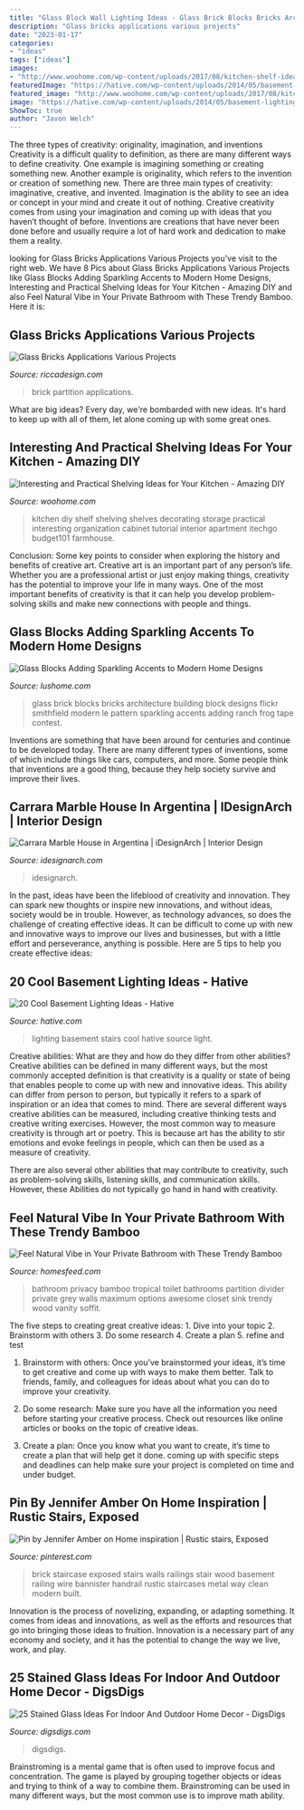 ```yaml
---
title: "Glass Block Wall Lighting Ideas - Glass Brick Blocks Bricks Architecture Building Block Designs Flickr Smithfield Modern Le Pattern Sparkling Accents Adding Ranch Frog Tape Contest"
description: "Glass bricks applications various projects"
date: "2023-01-17"
categories:
- "ideas"
tags: ["ideas"]
images:
- "http://www.woohome.com/wp-content/uploads/2017/08/kitchen-shelf-ideas-5.jpg"
featuredImage: "https://hative.com/wp-content/uploads/2014/05/basement-lighting-ideas/4-night-lighting-on-stairs.jpg"
featured_image: "http://www.woohome.com/wp-content/uploads/2017/08/kitchen-shelf-ideas-5.jpg"
image: "https://hative.com/wp-content/uploads/2014/05/basement-lighting-ideas/4-night-lighting-on-stairs.jpg"
ShowToc: true
author: "Javon Welch"
---
```



The three types of creativity: originality, imagination, and inventions
Creativity is a difficult quality to definition, as there are many different ways to define creativity. One example is imagining something or creating something new. Another example is originality, which refers to the invention or creation of something new. 
There are three main types of creativity: imaginative, creative, and invented. Imagination is the ability to see an idea or concept in your mind and create it out of nothing. Creative creativity comes from using your imagination and coming up with ideas that you haven’t thought of before. Inventions are creations that have never been done before and usually require a lot of hard work and dedication to make them a reality.

	

		
looking for Glass Bricks Applications Various Projects you've visit to the right web. We have 8 Pics about Glass Bricks Applications Various Projects like Glass Blocks Adding Sparkling Accents to Modern Home Designs, Interesting and Practical Shelving Ideas for Your Kitchen - Amazing DIY and also Feel Natural Vibe in Your Private Bathroom with These Trendy Bamboo. Here it is:
		
    
## Glass Bricks Applications Various Projects

<img loading=lazy src="https://www.riccadesign.com/images/3413/n/mattoni-14.jpg" onerror="this.onerror=null;this.src='https://tse3.mm.bing.net/th?id=OIP.INJU24awjShaEcEnVYQ2cwHaFj&amp;pid=15.1';" alt="Glass Bricks Applications Various Projects">

_Source: riccadesign.com_

>brick partition applications. 

	

What are big ideas?
Every day, we're bombarded with new ideas. It's hard to keep up with all of them, let alone coming up with some great ones.

    
## Interesting And Practical Shelving Ideas For Your Kitchen - Amazing DIY

<img loading=lazy src="http://www.woohome.com/wp-content/uploads/2017/08/kitchen-shelf-ideas-5.jpg" onerror="this.onerror=null;this.src='https://tse1.mm.bing.net/th?id=OIP.tBUCrTwMPbTvlF4ib_GsOQHaKU&amp;pid=15.1';" alt="Interesting and Practical Shelving Ideas for Your Kitchen - Amazing DIY">

_Source: woohome.com_

>kitchen diy shelf shelving shelves decorating storage practical interesting organization cabinet tutorial interior apartment itechgo budget101 farmhouse. 

	

Conclusion: Some key points to consider when exploring the history and benefits of creative art.
Creative art is an important part of any person’s life. Whether you are a professional artist or just enjoy making things, creativity has the potential to improve your life in many ways. One of the most important benefits of creativity is that it can help you develop problem-solving skills and make new connections with people and things.

    
## Glass Blocks Adding Sparkling Accents To Modern Home Designs

<img loading=lazy src="https://www.lushome.com/wp-content/uploads/2017/08/glass-blocks-modern-building-materials-5.jpg" onerror="this.onerror=null;this.src='https://tse2.mm.bing.net/th?id=OIP.rJoMjDua8ZwuBQisQF_WkgAAAA&amp;pid=15.1';" alt="Glass Blocks Adding Sparkling Accents to Modern Home Designs">

_Source: lushome.com_

>glass brick blocks bricks architecture building block designs flickr smithfield modern le pattern sparkling accents adding ranch frog tape contest. 

	

Inventions are something that have been around for centuries and continue to be developed today. There are many different types of inventions, some of which include things like cars, computers, and more. Some people think that inventions are a good thing, because they help society survive and improve their lives.

    
## Carrara Marble House In Argentina | IDesignArch | Interior Design

<img loading=lazy src="https://www.idesignarch.com/wp-content/uploads/Carrara-Marble-House_4.jpg" onerror="this.onerror=null;this.src='https://tse3.mm.bing.net/th?id=OIP.q2Ud3ksJl0KgzctukFjgqwHaLH&amp;pid=15.1';" alt="Carrara Marble House in Argentina | iDesignArch | Interior Design">

_Source: idesignarch.com_

>idesignarch. 

	

In the past, ideas have been the lifeblood of creativity and innovation. They can spark new thoughts or inspire new innovations, and without ideas, society would be in trouble. However, as technology advances, so does the challenge of creating effective ideas. It can be difficult to come up with new and innovative ways to improve our lives and businesses, but with a little effort and perseverance, anything is possible. Here are 5 tips to help you create effective ideas: 
    
## 20 Cool Basement Lighting Ideas - Hative

<img loading=lazy src="https://hative.com/wp-content/uploads/2014/05/basement-lighting-ideas/4-night-lighting-on-stairs.jpg" onerror="this.onerror=null;this.src='https://tse3.mm.bing.net/th?id=OIP.28duYr6jeqUSBMTBtkFWvAHaLI&amp;pid=15.1';" alt="20 Cool Basement Lighting Ideas - Hative">

_Source: hative.com_

>lighting basement stairs cool hative source light. 

	

Creative abilities: What are they and how do they differ from other abilities?
Creative abilities can be defined in many different ways, but the most commonly accepted definition is that creativity is a quality or state of being that enables people to come up with new and innovative ideas. This ability can differ from person to person, but typically it refers to a spark of inspiration or an idea that comes to mind.
There are several different ways creative abilities can be measured, including creative thinking tests and creative writing exercises. However, the most common way to measure creativity is through art or poetry. This is because art has the ability to stir emotions and evoke feelings in people, which can then be used as a measure of creativity.

There are also several other abilities that may contribute to creativity, such as problem-solving skills, listening skills, and communication skills. However, these Abilities do not typically go hand in hand with creativity.

    
## Feel Natural Vibe In Your Private Bathroom With These Trendy Bamboo

<img loading=lazy src="http://homesfeed.com/wp-content/uploads/2018/03/tropical-bathroom-design-bamboo-room-partition-with-dark-wood-frame-white-toilet-grey-tiled-walls-grey-tiled-floors-yellow-light-fixtures-floating-wood-bathroom-vanity-with-white-countertop.jpg" onerror="this.onerror=null;this.src='https://tse3.mm.bing.net/th?id=OIP.RAV4JBb7Z1JsqAJxXj1-nAHaLm&amp;pid=15.1';" alt="Feel Natural Vibe in Your Private Bathroom with These Trendy Bamboo">

_Source: homesfeed.com_

>bathroom privacy bamboo tropical toilet bathrooms partition divider private grey walls maximum options awesome closet sink trendy wood vanity soffit. 

	

The five steps to creating great creative ideas: 1. Dive into your topic 2. Brainstorm with others 3. Do some research 4. Create a plan 5. refine and test
1. Brainstorm with others: Once you’ve brainstormed your ideas, it’s time to get creative and come up with ways to make them better. Talk to friends, family, and colleagues for ideas about what you can do to improve your creativity.
2. Do some research: Make sure you have all the information you need before starting your creative process. Check out resources like online articles or books on the topic of creative ideas.

3. Create a plan: Once you know what you want to create, it’s time to create a plan that will help get it done. coming up with specific steps and deadlines can help make sure your project is completed on time and under budget.


    
## Pin By Jennifer Amber On Home Inspiration | Rustic Stairs, Exposed

<img loading=lazy src="https://i.pinimg.com/736x/ce/16/a3/ce16a32f4ab515bf7714023de8ed6c38--staircase-remodel-staircase-railings.jpg" onerror="this.onerror=null;this.src='https://tse1.mm.bing.net/th?id=OIP.JDVPQe1HYPER8rzKzVBEVAHaJ4&amp;pid=15.1';" alt="Pin by Jennifer Amber on Home inspiration | Rustic stairs, Exposed">

_Source: pinterest.com_

>brick staircase exposed stairs walls railings stair wood basement railing wire bannister handrail rustic staircases metal way clean modern built. 

	

Innovation is the process of novelizing, expanding, or adapting something. It comes from ideas and innovations, as well as the efforts and resources that go into bringing those ideas to fruition. Innovation is a necessary part of any economy and society, and it has the potential to change the way we live, work, and play.

    
## 25 Stained Glass Ideas For Indoor And Outdoor Home Decor - DigsDigs

<img loading=lazy src="https://www.digsdigs.com/photos/stained-glass-decor-ideas-for-indoor-and-outdoor-home-decor-13-554x738.jpg" onerror="this.onerror=null;this.src='https://tse3.mm.bing.net/th?id=OIP.Htizy1jXrhKe2TtBcb-kBwHaJ3&amp;pid=15.1';" alt="25 Stained Glass Ideas For Indoor And Outdoor Home Decor - DigsDigs">

_Source: digsdigs.com_

>digsdigs. 

	

Brainstroming is a mental game that is often used to improve focus and concentration. The game is played by grouping together objects or ideas and trying to think of a way to combine them. Brainstroming can be used in many different ways, but the most common use is to improve math ability.

